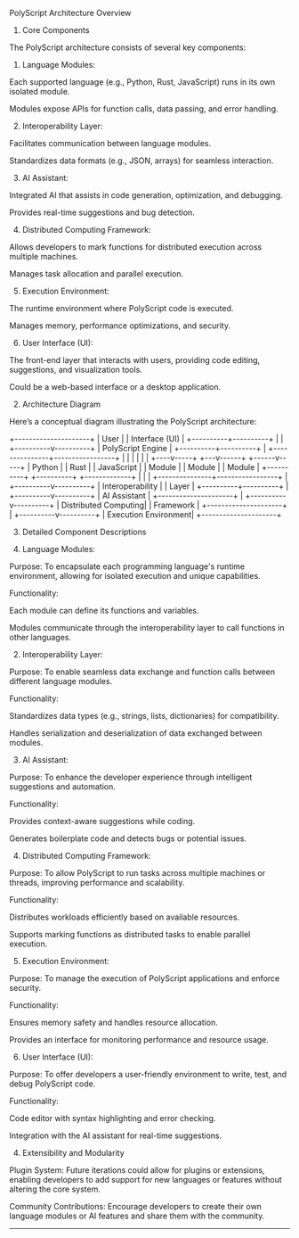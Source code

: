 PolyScript Architecture Overview

1. Core Components

The PolyScript architecture consists of several key components:

1. Language Modules:

Each supported language (e.g., Python, Rust, JavaScript) runs in its own isolated module.

Modules expose APIs for function calls, data passing, and error handling.



2. Interoperability Layer:

Facilitates communication between language modules.

Standardizes data formats (e.g., JSON, arrays) for seamless interaction.



3. AI Assistant:

Integrated AI that assists in code generation, optimization, and debugging.

Provides real-time suggestions and bug detection.



4. Distributed Computing Framework:

Allows developers to mark functions for distributed execution across multiple machines.

Manages task allocation and parallel execution.



5. Execution Environment:

The runtime environment where PolyScript code is executed.

Manages memory, performance optimizations, and security.



6. User Interface (UI):

The front-end layer that interacts with users, providing code editing, suggestions, and visualization tools.

Could be a web-based interface or a desktop application.




2. Architecture Diagram

Here’s a conceptual diagram illustrating the PolyScript architecture:

+---------------------+
          |       User          |
          |     Interface (UI)  |
          +----------+----------+
                     |
                     |
          +----------v----------+
          |  PolyScript Engine  |
          +----------+----------+
                     |
     +---------------+-----------------+
     |               |                 |
     |               |                 |
+----v-----+   +---v------+     +------v-----+
| Python   |   | Rust     |     | JavaScript  |
| Module   |   | Module   |     | Module      |
+----------+   +----------+     +-------------+
     |               |                 |
     +---------------+-----------------+
                     |
          +----------v----------+
          |  Interoperability   |
          |       Layer         |
          +----------+----------+
                     |
          +----------v----------+
          |   AI Assistant      |
          +---------------------+
                     |
          +----------v----------+
          | Distributed Computing|
          |       Framework      |
          +---------------------+
                     |
          +----------v----------+
          | Execution Environment|
          +---------------------+

3. Detailed Component Descriptions

1. Language Modules:

Purpose: To encapsulate each programming language's runtime environment, allowing for isolated execution and unique capabilities.

Functionality:

Each module can define its functions and variables.

Modules communicate through the interoperability layer to call functions in other languages.




2. Interoperability Layer:

Purpose: To enable seamless data exchange and function calls between different language modules.

Functionality:

Standardizes data types (e.g., strings, lists, dictionaries) for compatibility.

Handles serialization and deserialization of data exchanged between modules.




3. AI Assistant:

Purpose: To enhance the developer experience through intelligent suggestions and automation.

Functionality:

Provides context-aware suggestions while coding.

Generates boilerplate code and detects bugs or potential issues.




4. Distributed Computing Framework:

Purpose: To allow PolyScript to run tasks across multiple machines or threads, improving performance and scalability.

Functionality:

Distributes workloads efficiently based on available resources.

Supports marking functions as distributed tasks to enable parallel execution.




5. Execution Environment:

Purpose: To manage the execution of PolyScript applications and enforce security.

Functionality:

Ensures memory safety and handles resource allocation.

Provides an interface for monitoring performance and resource usage.




6. User Interface (UI):

Purpose: To offer developers a user-friendly environment to write, test, and debug PolyScript code.

Functionality:

Code editor with syntax highlighting and error checking.

Integration with the AI assistant for real-time suggestions.





4. Extensibility and Modularity

Plugin System: Future iterations could allow for plugins or extensions, enabling developers to add support for new languages or features without altering the core system.

Community Contributions: Encourage developers to create their own language modules or AI features and share them with the community.



---
